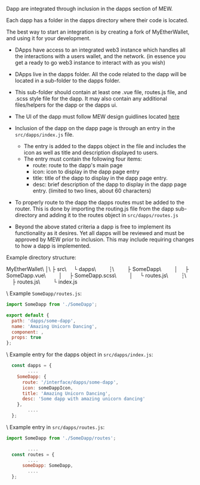 Dapp are integrated through inclusion in the dapps section of MEW.

Each dapp has a folder in the dapps directory where their code is located.

The best way to start an integration is by creating a fork of MyEtherWallet, and using it for your development.

* DApps have access to an integrated web3 instance which handles all the interactions with a users wallet, and the network. (in essence you get a ready to go web3 instance to interact with as you wish)

* DApps live in the dapps folder.  All the code related to the dapp will be located in a sub-folder to the dapps folder.

* This sub-folder should contain at least one .vue file, routes.js file, and .scss style file for the dapp.  It may also contain any additional files/helpers for the dapp or the dapps ui.

* The UI of the dapp must follow MEW design guidlines located [here](https://github.com/MyEtherWallet/MyEtherWallet-V5-Design-Resources/tree/master/style%20guideline)

* Inclusion of the dapp on the dapp page is through an entry in the `src/dapps/index.js` file.
  * The entry is added to the dapps object in the file and includes the icon as well as title and description displayed to users.
  * The entry must contain the following four items:
    * route: route to the dapp's main page
    * icon: icon to display in the dapp page entry
    * title: title of the dapp to display in the dapp page entry.
    * desc: brief description of the dapp to display in the dapp page entry. (limited to two lines, about 60 characters)

* To properly route to the dapp the dapps routes must be added to the router.  This is done by importing the routing.js file from the dapp sub-directory and adding it to the routes object in `src/dapps/routes.js`

* Beyond the above stated criteria a dapp is free to implement its functionality as it desires.  Yet all dapps will be reviewed and must be approved by MEW prior to inclusion.  This may include requiring changes to how a dapp is implemented.

Example directory structure:

MyEtherWallet\\
│\\
├ src\\
    └ dapps\\
        ┆\\
        ├ SomeDapp\\
        │     ├ SomeDapp.vue\\
        │     ├ SomeDapp.scss\\
        │     └ routes.js\\
        ┆\\
        ├ routes.js\\
        └ index.js

\\
Example  `SomeDapp/routes.js`:

```javascript
import SomeDapp from './SomeDapp';

export default {
  path: 'dapps/some-dapp',
  name: 'Amazing Unicorn Dancing',
  component: ,
  props: true
};
```

\\
Example entry for the dapps object in `src/dapps/index.js`:

```javascript
  const dapps = {
        ....
    SomeDapp: {
      route: '/interface/dapps/some-dapp',
      icon: someDappIcon,
      title: 'Amazing Unicorn Dancing',
      desc: 'Some dapp with amazing unicorn dancing'
    },
        ....
  };
```

\\
Example entry in `src/dapps/routes.js`:

```javascript
import SomeDapp from './SomeDapp/routes';

        ....
  const routes = {
        ....
      someDapp: SomeDapp,
        ....
  };
```
